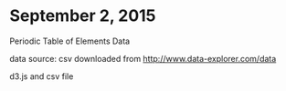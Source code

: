 # September 2, 2015

Periodic Table of Elements Data

data source: csv downloaded from http://www.data-explorer.com/data  


d3.js and csv file


